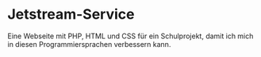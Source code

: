 # Jetstream-Service
Eine Webseite mit PHP, HTML und CSS für ein Schulprojekt, damit ich mich in diesen Programmiersprachen verbessern kann.

